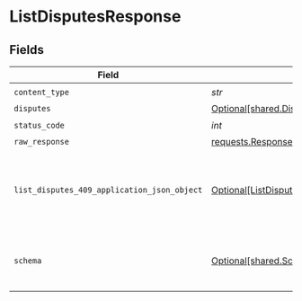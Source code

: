 # ListDisputesResponse


## Fields

| Field                                                                                                 | Type                                                                                                  | Required                                                                                              | Description                                                                                           |
| ----------------------------------------------------------------------------------------------------- | ----------------------------------------------------------------------------------------------------- | ----------------------------------------------------------------------------------------------------- | ----------------------------------------------------------------------------------------------------- |
| `content_type`                                                                                        | *str*                                                                                                 | :heavy_check_mark:                                                                                    | N/A                                                                                                   |
| `disputes`                                                                                            | [Optional[shared.Disputes]](../../models/shared/disputes.md)                                          | :heavy_minus_sign:                                                                                    | OK                                                                                                    |
| `status_code`                                                                                         | *int*                                                                                                 | :heavy_check_mark:                                                                                    | N/A                                                                                                   |
| `raw_response`                                                                                        | [requests.Response](https://requests.readthedocs.io/en/latest/api/#requests.Response)                 | :heavy_minus_sign:                                                                                    | N/A                                                                                                   |
| `list_disputes_409_application_json_object`                                                           | [Optional[ListDisputes409ApplicationJSON]](../../models/operations/listdisputes409applicationjson.md) | :heavy_minus_sign:                                                                                    | The data type's dataset has not been requested or is still syncing.                                   |
| `schema`                                                                                              | [Optional[shared.Schema]](../../models/shared/schema.md)                                              | :heavy_minus_sign:                                                                                    | Your `query` parameter was not correctly formed                                                       |
